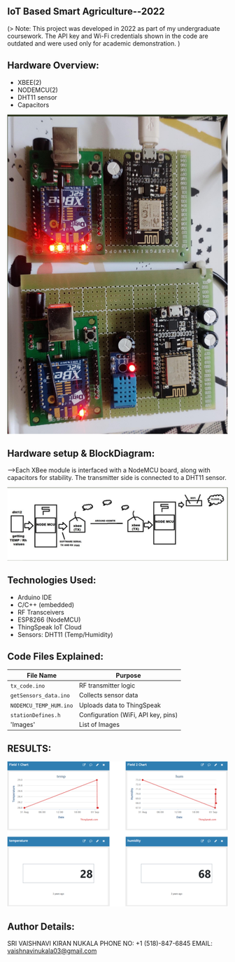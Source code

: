 ## IoT Based Smart Agriculture--2022

(> Note: This project was developed in 2022 as part of my undergraduate coursework. The API key and Wi-Fi credentials shown in the code are outdated and were used only for academic demonstration.
)

## Hardware Overview:
- XBEE(2)
- NODEMCU(2)
- DHT11 sensor
- Capacitors

![SetUp](IMAGES/project_setup.png)

## Hardware setup & BlockDiagram:
-->Each XBee module is interfaced with a NodeMCU board, along with capacitors for stability. The transmitter side is connected to a DHT11 sensor.

![Block Diagram](IMAGES/blockdiagram.png)

## Technologies Used:
- Arduino IDE
- C/C++ (embedded)
- RF Transceivers
- ESP8266 (NodeMCU)
- ThingSpeak IoT Cloud
- Sensors: DHT11 (Temp/Humidity)

## Code Files Explained:

| File Name              | Purpose |
|------------------------|---------|
| `tx_code.ino`          | RF transmitter logic |
| `getSensors_data.ino`  | Collects sensor data |
| `NODEMCU_TEMP_HUM.ino` | Uploads data to ThingSpeak |
| `stationDefines.h`     | Configuration (WiFi, API key, pins) |
| 'Images'                 | List of Images  |

## RESULTS:
![Results](IMAGES/results.png)

## Author Details:

SRI VAISHNAVI KIRAN NUKALA
PHONE NO: +1 (518)-847-6845
EMAIL: vaishnavinukala03@gmail.com

